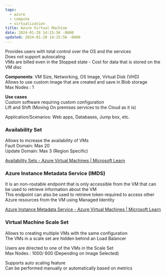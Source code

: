 ```yaml
---
tags:
  - azure
  - compute
  - virtualization
title: Azure Virtual Machine
date: 2024-01-28 14:15:56 -0600
updated: 2024-01-28 14:15:56 -0600
---
```


Provides users with total control over the OS and the services  
Does not support autoscaling  
VMs are billed even in the Stopped state - Cost for data that is stored on the VM disc

**Components**: VM Size, Networking, OS Image, Virtual Disk (VHD)  
Allows to use custom image that are created and save in Blob storage  
Max Nodes : 1

**Use cases**  
Custom software requiring custom configuration  
Lift and Shift (Moving On premises services to the Cloud as it is)

Application/Scenarios: Web apps, Databases, Jump box, etc.

### Availability Set
Allows to increase the availability of VMs  
Fault Domain: Max 20  
Update Domain: Max 3 (Region Specific)

[Availability Sets - Azure Virtual Machines | Microsoft Learn](https://learn.microsoft.com/bs-latn-ba/azure/virtual-machines/availability-set-overview#how-do-availability-sets-work)

### Azure Instance Metadata Service (IMDS)
It is an non-routable endpoint that is only accessible from the VM that can be used to retrieve information about the VM  
This endpoint can also be used to retrieve token required to access other Azure resources from the VM using Managed Identity

[Azure Instance Metadata Service - Azure Virtual Machines | Microsoft Learn](https://learn.microsoft.com/en-us/azure/virtual-machines/instance-metadata-service?tabs=windows)

### Virtual Machine Scale Set
Allows to creating multiple VMs with the same configuration    
The VMs in a scale set are hidden behind an Load Balancer  

Users are directed to one of the VMs in the Scale Set  
Max Nodes : 1000/ 600 (Depending on Image Selected)

Supports auto scaling feature  
Can be performed manually or automatically based on metrics
